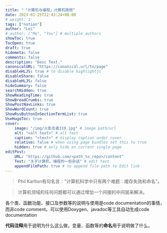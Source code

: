 ```yaml
---
title: "「计算机与编程」计算机随想"
date: 2023-01-25T22:43:24+08:00
# weight: 1
tags: ["notion"]
author: "Lei"
# author: ["Me", "You"] # multiple authors
showToc: true
TocOpen: true
draft: true
hidemeta: false
comments: false
description: "Desc Text."
canonicalURL: "https://canonical.url/to/page"
disableHLJS: true # to disable highlightjs
disableShare: false
disableHLJS: false
hideSummary: false
searchHidden: true
ShowReadingTime: true
ShowBreadCrumbs: true
ShowPostNavLinks: true
ShowWordCount: true
ShowRssButtonInSectionTermList: true
UseHugoToc: true
cover:
    image: "/img/火影忍者319.jpg" # image path/url
    alt: "<alt text>" # alt text
    caption: "<text>" # display caption under cover
    relative: false # when using page bundles set this to true
    hidden: true # only hide on current single page
editPost:
    URL: "https://github.com/<path_to_repo>/content"
    Text: "关于计算机、编程的一些杂话" # edit text
    appendFilePath: true # to append file path to Edit link
---
```


> Phil Karlton有句名言："计算机科学中只有两个难题：缓存失效和命名"。

> 计算机领域的任何问题都可以通过增加一个间接的中间层来解决。

各个类、函数功能、接口及参数等的说明与使用是code documentation的事情，而非code comment。可以使用Doxygen、javadoc等工具自动生成code documentation

**代码注释**用于说明为什么这么做，变量、函数等的**命名**用于说明做了什么。
